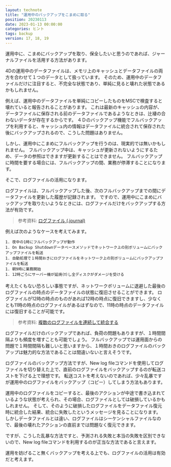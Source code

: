 ```yaml
---
layout: technote
title: "運用中のバックアップをこまめに取る"
position: 20230113
date: 2023-01-13 00:00:00
categories: ヒント
tags: backup
version: 17, 18, 19
---
```


運用中に、こまめにバックアップを取り、保全したいと思うのであれば、ジャーナルファイルを活用する方法があります。

<!--more-->

4Dの運用中のデータファイルは、メモリ上のキャッシュとデータファイルの両方を合わせて１つのデータとして扱っています。
そのため、運用中のデータファイルだけに注目すると、不完全な状態であり、単純に見ると壊れた状態であるかもしれません。

例えば、運用中のデータファイルを単純にコピーしたものをMSCで検査すると壊れていると報告されることがあります。
これは最新のキャッシュの内容が、データファイルに保存される前のデータファイルであるようなときは、辻褄の合わないデータが存在するからです。
４Ｄのバックアップ機能でフルバックアップを利用すると、キャッシュ内の情報はデータファイルに統合されて保存された後にバックアップされるので、こうした問題はありません。

しかし、運用中にこまめにフルバックアップを行うのは、現実的では無いかもしれません。
フルバックアップ中は、キャッシュが更新されないようにするため、データの参照はできますが更新することはできません。
フルバックアップに時間を要する場合には、フルバックアップの間、業務が停滞することになります。

そこで、ログファイルの活用になります。

ログファイルは、フルバックアップした後、次のフルバックアップまでの間にデータファイルを更新した履歴が記録されます。
ですので、運用中にこまめにバックアップを取りたいようなときには、ログファイルだけをバックアップする方法が有効です。

> 参考資料: [ログファイル (.journal)](https://developer.4d.com/docs/ja/Backup/log)

例えば次のようなケースを考えてみます。

```
1. 夜中の1時にフルバックアップが動作
1. On Backup Shutdownデータベースメソッドでネットワーク上の別ボリュームにバックアップファイルを転送
1. 自動処理で１時間おきにログファイルをネットワーク上の別ボリュームにバックアップファイルを転送
1. 朝9時に業務開始
1. 12時ごろにサーバー機が延焼(❗)し全ディスクがダメージを受ける
```

考えたくもない恐ろしい事態ですが、ネットワークボリュームに退避した最後のログファイルの時点のデータファイルの状態に復旧させることができます。
ログファイルが12時の時点のものがあれば12時の時点に復旧できますし、少なくとも11時の時点のログファイルがあるはずなので、11時の時点のデータファイルには復旧することが可能です。

> 参考資料: [複数のログファイルを連続して統合する](https://developer.4d.com/docs/ja/MSC/restore/#%E8%A4%87%E6%95%B0%E3%81%AE%E3%83%AD%E3%82%B0%E3%83%95%E3%82%A1%E3%82%A4%E3%83%AB%E3%82%92%E9%80%A3%E7%B6%9A%E3%81%97%E3%81%A6%E7%B5%B1%E5%90%88%E3%81%99%E3%82%8B)

ログファイルだけのバックアップであれば、負荷の問題もありますが、１時間間隔よりも頻度を増すことも可能でしょう。
フルバックアップでは運用面からの問題で１時間間隔も難しいと思いますから、１時間おきのログファイルのバックアップは魅力的な方法であることは間違いないと言えそうです。

ログファイルのバックアップ方法ですが、New log fileコマンドを使用してログファイルを切り替えた上で、直前のログファイルをバックアップするのが転送コストを下げる上で理想です。
転送コストを考えないのであれば、少々乱暴ですが運用中のログファイルをバックアップ（コピー）してしまう方法もあります。

運用中のログファイルをコピーすると、最後のアクションが中途で書き込まれているような状態が考えられ、その場合、ログファイルとしては破損しているかもしれません。
そして、そのように破損したログファイルをデータファイル復元時に統合した結果、統合に失敗したというメッセージを見ることになります。
しかしデータファイルとは違い、ログファイルはシーケンシャルファイルなので、最後の壊れたアクションの直前までは問題なく復元できます。

ですが、こうした乱暴な方法ですと、予測される失敗と本当の失敗を区別できないので、New log fileコマンドを利用するのが正当な方法であると言えます。

運用を妨げること無くバックアップを考える上でも、ログファイルの活用は有効だと考えます。

